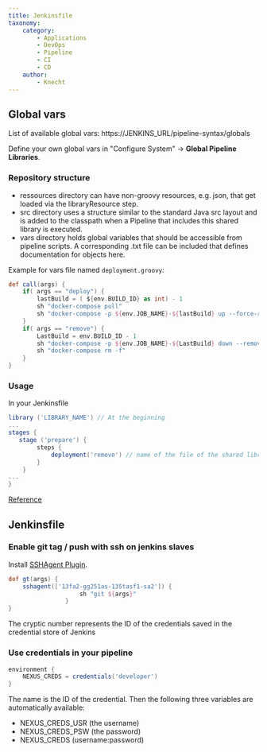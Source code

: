 ```yaml
---
title: Jenkinsfile
taxonomy:
    category:
        - Applications
        - DevOps
        - Pipeline
        - CI
        - CD
    author:
        - Knecht
---
```


## Global vars
List of available global vars: https://JENKINS_URL/pipeline-syntax/globals

Define your own global vars in "Configure System" -> **Global Pipeline Libraries**. 

### Repository structure
* ressources directory can have non-groovy resources, e.g. json, that get loaded via the libraryResource step.
* src directory uses a structure similar to the standard Java src layout and is added to the classpath when a Pipeline that includes this shared library is executed.
* vars directory holds global variables that should be accessible from pipeline scripts. A corresponding .txt file can be included that defines documentation for objects here.

Example for vars file named `deployment.groovy`:

```groovy
def call(args) {
    if( args == "deploy") {
        lastBuild = ( ${env.BUILD_ID} as int) - 1
        sh "docker-compose pull"
        sh "docker-compose -p ${env.JOB_NAME}-${lastBuild} up --force-recreate --no-color  -d"
    }
    if( args == "remove") {
        LastBuild = env.BUILD_ID - 1
        sh "docker-compose -p ${env.JOB_NAME}-${LastBuild} down --remove-orphans"
        sh "docker-compose rm -f"
    }
}
```

### Usage
In your Jenkinsfile 
```groovy
library ('LIBRARY_NAME') // At the beginning
...
stages {
   stage ('prepare') {
        steps {
            deployment('remove') // name of the file of the shared library
        }
    }
...
}
```

[Reference](https://jenkins.io/doc/book/pipeline/shared-libraries/)

## Jenkinsfile 

### Enable git tag / push with ssh on jenkins slaves

Install [SSHAgent Plugin](https://wiki.jenkins.io/display/JENKINS/SSH+Agent+Plugin).
```groovy
def gt(args) {
    sshagent(['13fa2-gg251as-135tasf1-sa2']) {
                    sh "git ${args}"
                }
}
```
The cryptic number represents the ID of the credentials saved in the credential store of Jenkins

### Use credentials in your pipeline

```groovy
environment {
	NEXUS_CREDS = credentials('developer')
}
````
The name is the ID of the credential. Then the following three variables are automatically available:
* NEXUS_CREDS_USR (the username)
* NEXUS_CREDS_PSW (the password)
* NEXUS_CREDS (username:password)